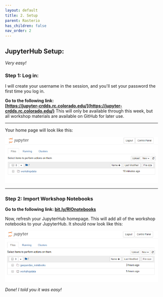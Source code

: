 ```yaml
---
layout: default
title: 2. Setup
parent: Rasterio
has_children: false
nav_order: 2
---
```


## JupyterHub Setup:  
*Very easy!*

### Step 1: Log in:
I will create your username in the session, and you'll set your password the first time you log in.  

**Go to the following link:**   
__[https://jupyter-crdds.rc.colorado.edu/](https://jupyter-crdds.rc.colorado.edu/)__
This will only be available through this week, but all workshop materials are available on GitHub for later use.  

***

Your home page will look like this:   

![HomePage][HubHome]  

***

### Step 2: Import Workshop Notebooks

__Go to the following link: [bit.ly/RIOnotebooks](http://bit.ly/RIOnotebooks)__

Now, refresh your JupyterHub homepage. This will add all of the workshop notebooks to your JupyterHub. It should now look like this:  

![NotebooksAdded][HubHome2]

*Done! I told you it was easy!*

[Python]: img/PythonLogo.png
[Pandas]: img/Pandas_logo.png
[SignUp]: img/JH_log_in.png
[LogIn]: img/gpdLogin.png
[HubHome]: img/hubHome.png
[HubHome2]: img/hubHome2.png
